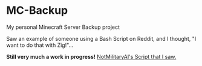 # MC-Backup
 My personal Minecraft Server Backup project

 Saw an example of someone using a Bash Script on Reddit, and I thought, "I want to do that with Zig!"...

 **Still very much a work in progress!**
 [NotMilitaryAI's Script that I saw.](https://www.reddit.com/r/admincraft/comments/qgeo2b/comment/hi6i3ie/?utm_source=share&utm_medium=web3x&utm_name=web3xcss&utm_term=1&utm_content=share_button)
